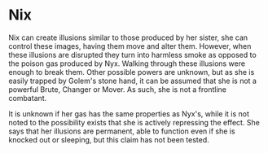 # Nix
Nix can create illusions similar to those produced by her sister, she can control these images, having them move and alter them. However, when these illusions are disrupted they turn into harmless smoke as opposed to the poison gas produced by Nyx. Walking through these illusions were enough to break them. Other possible powers are unknown, but as she is easily trapped by Golem's stone hand, it can be assumed that she is not a powerful Brute, Changer or Mover. As such, she is not a frontline combatant.

It is unknown if her gas has the same properties as Nyx's, while it is not noted to the possibility exists that she is actively repressing the effect. She says that her illusions are permanent, able to function even if she is knocked out or sleeping, but this claim has not been tested.
